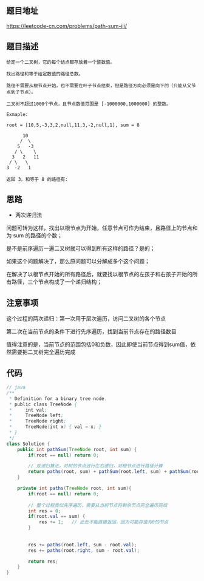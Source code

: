## 题目地址
https://leetcode-cn.com/problems/path-sum-iii/

## 题目描述
```
给定一个二叉树，它的每个结点都存放着一个整数值。

找出路径和等于给定数值的路径总数。

路径不需要从根节点开始，也不需要在叶子节点结束，但是路径方向必须是向下的（只能从父节点到子节点）。

二叉树不超过1000个节点，且节点数值范围是 [-1000000,1000000] 的整数。

Exmaple:

root = [10,5,-3,3,2,null,11,3,-2,null,1], sum = 8

      10
     /  \
    5   -3
   / \    \
  3   2   11
 / \   \
3  -2   1

返回 3。和等于 8 的路径有:

```

## 思路

- 两次递归法

问题可转为这样，找出以根节点为开始，任意节点可作为结束，且路径上的节点和为 sum 的路径的个数；

是不是前序遍历一遍二叉树就可以得到所有这样的路径？是的；

如果这个问题解决了，那么原问题可以分解成多个这个问题；

在解决了以根节点开始的所有路径后，就要找以根节点的左孩子和右孩子开始的所有路径，三个节点构成了一个递归结构；

## 注意事项

这个过程的两次递归：第一次用于层次遍历，访问二叉树的各个节点

第二次在当前节点的条件下进行先序遍历，找到当前节点存在的路径数目

值得注意的是，当前节点的范围包括0和负数，因此即使当前节点得到sum值，依然需要把二叉树完全遍历完成

## 代码
```java
// java
/**
 * Definition for a binary tree node.
 * public class TreeNode {
 *     int val;
 *     TreeNode left;
 *     TreeNode right;
 *     TreeNode(int x) { val = x; }
 * }
 */
class Solution {
    public int pathSum(TreeNode root, int sum) {
        if(root == null) return 0;

        // 双递归算法，对树的节点进行左右递归，对根节点进行路径计算
        return paths(root, sum) + pathSum(root.left, sum) + pathSum(root.right, sum); 
    }

    private int paths(TreeNode root, int sum){
        if(root == null) return 0;
      
        // 整个过程类似先序遍历，需要从当前节点将剩余节点完全遍历完成
        int res = 0;
        if(root.val == sum) {
            res += 1;   // 此处不能直接返回，因为可能存值为0的节点
        }
        
        
        res += paths(root.left, sum - root.val);
        res += paths(root.right, sum - root.val);

        return res;
    }
}
```
